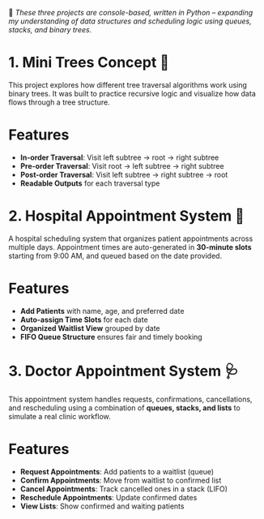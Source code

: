 🌿 *These three projects are console-based, written in Python – expanding my understanding of data structures and scheduling logic using queues, stacks, and binary trees.*

# 1. Mini Trees Concept 🌳
This project explores how different tree traversal algorithms work using binary trees. It was built to practice recursive logic and visualize how data flows through a tree structure.

# Features
* **In-order Traversal**: Visit left subtree → root → right subtree
* **Pre-order Traversal**: Visit root → left subtree → right subtree
* **Post-order Traversal**: Visit left subtree → right subtree → root
* **Readable Outputs** for each traversal type


# 2. Hospital Appointment System 📅
A hospital scheduling system that organizes patient appointments across multiple days. Appointment times are auto-generated in **30-minute slots** starting from 9:00 AM, and queued based on the date provided.

# Features
* **Add Patients** with name, age, and preferred date
* **Auto-assign Time Slots** for each date
* **Organized Waitlist View** grouped by date
* **FIFO Queue Structure** ensures fair and timely booking
  

# 3. Doctor Appointment System 🩺
This appointment system handles requests, confirmations, cancellations, and rescheduling using a combination of **queues, stacks, and lists** to simulate a real clinic workflow.

# Features
* **Request Appointments**: Add patients to a waitlist (queue)
* **Confirm Appointments**: Move from waitlist to confirmed list
* **Cancel Appointments**: Track cancelled ones in a stack (LIFO)
* **Reschedule Appointments**: Update confirmed dates
* **View Lists**: Show confirmed and waiting patients

